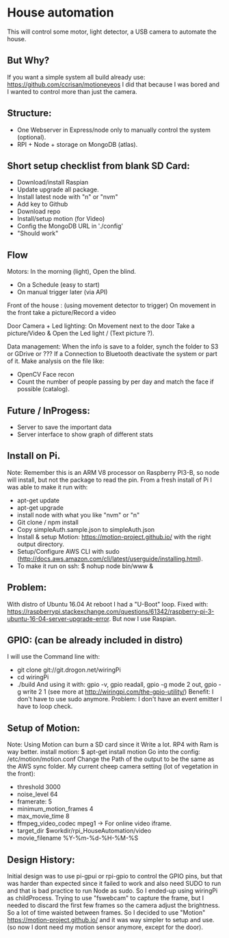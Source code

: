 # House automation
This will control some motor, light detector, a USB camera to automate the house.

## But Why?
If you want a simple system all build already use: https://github.com/ccrisan/motioneyeos I did that because I was bored and I wanted to control more than just the camera.

## Structure:
- One Webserver in Express/node only to manually control the system (optional).
- RPI + Node + storage on MongoDB (atlas).

## Short setup checklist from blank SD Card:
- Download/install Raspian
- Update upgrade all package.
- Install latest node with "n" or "nvm"
- Add key to Github
- Download repo
- Install/setup motion (for Video)
- Config the MongoDB URL in './config'
- "Should work"

## Flow
Motors:
In the morning (light), Open the blind.
  - On a Schedule (easy to start)
  - On manual trigger later (via API)

Front of the house : (using movement detector to trigger)
On movement in the front take a picture/Record a video

Door Camera + Led lighting:
On Movement next to the door Take a picture/Video & Open the Led light / (Text picture ?).

Data management:
When the info is save to a folder, synch the folder to S3 or GDrive or ???
If a Connection to Bluetooth deactivate the system or part of it.
Make analysis on the file like:
- OpenCV Face recon
- Count the number of people passing by per day and match the face if possible (catalog).

## Future / InProgess:
- Server to save the important data
- Server interface to show graph of different stats

## Install on Pi.
Note: Remember this is an ARM V8 processor on Raspberry PI3-B, so node will install, but not the package to read the pin.
From a fresh install of Pi I was able to make it run with:
- apt-get update
- apt-get upgrade
- install node with what you like "nvm" or "n"
- Git clone / npm install
- Copy simpleAuth.sample.json to simpleAuth.json
- Install & setup Motion: https://motion-project.github.io/ with the right output directory.
- Setup/Configure AWS CLI with sudo (http://docs.aws.amazon.com/cli/latest/userguide/installing.html).
- To make it run on ssh: $ nohup node bin/www &

## Problem:
With distro of Ubuntu 16.04 At reboot I had a "U-Boot" loop. Fixed with: https://raspberrypi.stackexchange.com/questions/61342/raspberry-pi-3-ubuntu-16-04-server-upgrade-error. But now I use Raspian.

## GPIO: (can be already included in distro)
I will use the Command line with:
- git clone git://git.drogon.net/wiringPi
- cd wiringPi
- ./build
And using it with: gpio -v, gpio readall, gpio -g mode 2 out, gpio -g write 2 1   (see more at http://wiringpi.com/the-gpio-utility/)
Benefit: I don't have to use sudo anymore.
Problem: I don't have an event emitter I have to loop check.

## Setup of Motion:
Note: Using Motion can burn a SD card since it Write a lot. RP4 with Ram is way better.
install motion: $ apt-get install motion
Go into the config: /etc/motion/motion.conf
Change the Path of the output to be the same as the AWS sync folder.
My current cheep camera setting (lot of vegetation in the front):
- threshold 3000
- noise_level 64
- framerate: 5
- minimum_motion_frames 4
- max_movie_time 8
- ffmpeg_video_codec mpeg1  -> For online video iframe.
- target_dir $workdir/rpi_HouseAutomation/video
- movie_filename %Y-%m-%d-%H-%M-%S


## Design History:
Initial design was to use pi-gpui or rpi-gpio to control the GPIO pins, but that was harder than expected since it failed to work and also need SUDO to run and that is bad practice to run Node as sudo. So I ended-up using wiringPi as childProcess.
Trying to use "fswebcam" to capture the frame, but I needed to discard the first few frames so the camera adjust the brightness. So a lot of time waisted between frames.
So I decided to use "Motion" https://motion-project.github.io/ and it was way simpler to setup and use. (so now I dont need my motion sensor anymore, except for the door).

